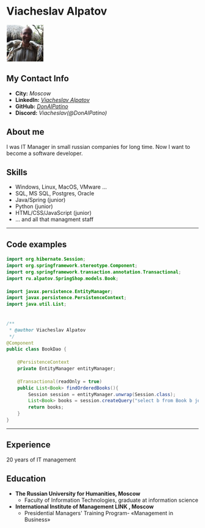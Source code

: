 # Viacheslav Alpatov

![photo](slava.png "А это я")

## My Contact Info

* **City:** *Moscow*
* **LinkedIn:** *[Viacheslav Alpatov](https://www.linkedin.com/in/viacheslav-alpatov/)*
* **GitHub:** *[DonAlPatino](https://github.com/DonAlPatino)*
* **Discord:** *Viacheslav(@DonAlPatino)*


## About me

I was IT Manager in small russian companies for long time. Now I want to become a software developer.

## Skills

* Windows, Linux, MacOS, VMware ...
* SQL, MS SQL, Postgres, Oracle
* Java/Spring (junior)
* Python (junior)
* HTML/CSS/JavaScript (junior)
* ... and all that managment staff

--------------

## Code examples

```java
import org.hibernate.Session;
import org.springframework.stereotype.Component;
import org.springframework.transaction.annotation.Transactional;
import ru.alpatov.SpringShop.models.Book;

import javax.persistence.EntityManager;
import javax.persistence.PersistenceContext;
import java.util.List;


/**
 * @author Viacheslav Alpatov
 */
@Component
public class BookDao {

    @PersistenceContext
    private EntityManager entityManager;

    @Transactional(readOnly = true)
    public List<Book> findOrderedBooks(){
        Session session = entityManager.unwrap(Session.class);
        List<Book> books = session.createQuery("select b from Book b join fetch b.purchases p join fetch p.account").getResultList();
        return books;
    }
}
```
--------------
## Experience

20 years of IT management 

## Education

* **The Russian University for Humanities, Moscow**
    * Faculty of Information Technologies, graduate at information science
* **International Institute of Management LINK , Moscow**
    * Presidential Managers' Training Program- «Management in Business»